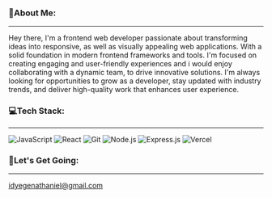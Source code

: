 ### 🌟**About Me:** 
---
Hey there, I'm a frontend web developer passionate about transforming ideas into responsive, as well as visually appealing web applications. With a solid foundation in modern frontend frameworks and tools. I'm focused on creating engaging and user-friendly experiences and i would enjoy collaborating with a dynamic team, to drive innovative solutions. I'm always looking for opportunities to grow as a developer, stay updated with industry trends, and deliver high-quality work that enhances user experience.

### 💻**Tech Stack:**
---
![JavaScript](https://img.shields.io/badge/javascript-%23F7DF1E.svg?style=for-the-badge&logo=javascript&logoColor=black)
![React](https://img.shields.io/badge/react-%2361DAFB.svg?style=for-the-badge&logo=react&logoColor=black)
![Git](https://img.shields.io/badge/git-%23F05033.svg?style=for-the-badge&logo=git&logoColor=white)
![Node.js](https://img.shields.io/badge/node.js-%2343853D.svg?style=for-the-badge&logo=node.js&logoColor=white)
![Express.js](https://img.shields.io/badge/express.js-%23404d59.svg?style=for-the-badge&logo=express&logoColor=white)
![Vercel](https://img.shields.io/badge/vercel-%23000000.svg?style=for-the-badge&logo=vercel&logoColor=white)

### 📩**Let's Get Going:**
---
idyegenathaniel@gmail.com

<!--
**IdyegeNathaniel/IdyegeNathaniel** is a ✨ _special_ ✨ repository because its `README.md` (this file) appears on your GitHub profile.

Here are some ideas to get you started:

- 🔭 I’m currently working on ...
- 🌱 I’m currently learning ...
- 👯 I’m looking to collaborate on ...
- 🤔 I’m looking for help with ...
- 💬 Ask me about ...
- 📫 How to reach me: ...
- 😄 Pronouns: ...
- ⚡ Fun fact: ...
-->
